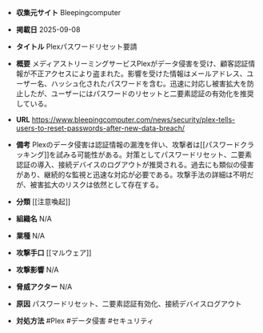 - **収集元サイト**
Bleepingcomputer

- **掲載日**
2025-09-08

- **タイトル**
Plexパスワードリセット要請

- **概要**
メディアストリーミングサービスPlexがデータ侵害を受け、顧客認証情報が不正アクセスにより盗まれた。影響を受けた情報はメールアドレス、ユーザー名、ハッシュ化されたパスワードを含む。迅速に対応し被害拡大を防止したが、ユーザーにはパスワードのリセットと二要素認証の有効化を推奨している。

- **URL**
https://www.bleepingcomputer.com/news/security/plex-tells-users-to-reset-passwords-after-new-data-breach/

- **備考**
Plexのデータ侵害は認証情報の漏洩を伴い、攻撃者は[[パスワードクラッキング]]を試みる可能性がある。対策としてパスワードリセット、二要素認証の導入、接続デバイスのログアウトが推奨される。過去にも類似の侵害があり、継続的な監視と迅速な対応が必要である。攻撃手法の詳細は不明だが、被害拡大のリスクは依然として存在する。

- **分類**
[[注意喚起]]

- **組織名**
N/A

- **業種**
N/A

- **攻撃手口**
[[マルウェア]]

- **攻撃影響**
N/A

- **脅威アクター**
N/A

- **原因**
パスワードリセット、二要素認証有効化、接続デバイスログアウト

- **対処方法**
#Plex #データ侵害 #セキュリティ
